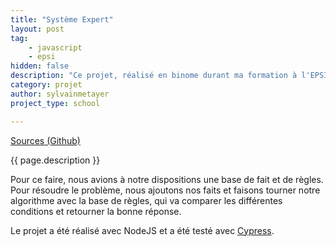 ```yaml
---
title: "Système Expert"
layout: post
tag: 
    - javascript
    - epsi
hidden: false
description: "Ce projet, réalisé en binome durant ma formation à l'EPSI avait pour but de concevoir un système expert capable de détecter des formes (rectangle, carré, triangle, ...)."
category: projet
author: sylvainmetayer
project_type: school

---
```


[Sources (Github)](https://github.com/EPSIBordeaux/epsi-expert-system)

{{ page.description }}

Pour ce faire, nous avions à notre dispositions une base de fait et de règles. Pour résoudre le problème, nous ajoutons nos faits et faisons tourner notre algorithme avec la base de règles, qui va comparer les différentes conditions et retourner la bonne réponse.

Le projet a été réalisé avec NodeJS et a été testé avec [Cypress](https://www.cypress.io/).
